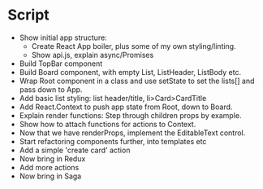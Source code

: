 # Script

* Show initial app structure:
  * Create React App boiler, plus some of my own styling/linting.
  * Show api.js, explain async/Promises
* Build TopBar component
* Build Board component, with empty List, ListHeader, ListBody etc.
* Wrap Root component in a class and use setState to set the lists[] and pass down to App.
* Add basic list styling: list header/title, li>Card>CardTitle
* Add React.Context to push app state from Root, down to Board.
* Explain render functions: Step through children props by example.
* Show how to attach functions for actions to Context.
* Now that we have renderProps, implement the EditableText control.
* Start refactoring components further, into templates etc
* Add a simple 'create card' action
* Now bring in Redux
* Add more actions
* Now bring in Saga
